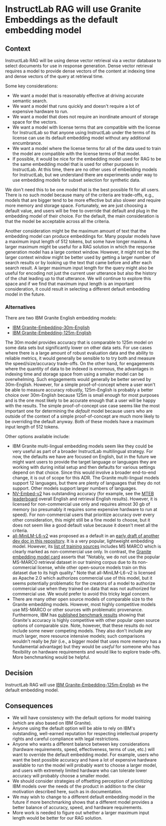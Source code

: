 # InstructLab RAG will use Granite Embeddings as the default embedding model

## Context

InstructLab RAG will be using dense vector retrieval via a vector database to select documents for use in response generation.  Dense vector retrieval requires a model to provide dense vectors of the content at indexing time and dense vectors of the query at retrieval time.

Some key considerations:

- We want a model that is reasonably effective at driving accurate semantic search.
- We want a model that runs quickly and doesn't require a lot of expensive hardware to run.
- We want a model that does not require an inordinate amount of storage space for the vectors.
- We want a model with license terms that are compatible with the license for InstructLab so that anyone using InstructLab under the terms of its license can use its default embedding model without any additional encumbrance.
- We want a model where the license terms for all of the data used to train the model are compatible with the license terms of that model.
- If possible, it would be nice for the embedding model used for RAG to be the same embedding model that is used for other purposes in InstructLab.  At this time, there are no other uses of embedding models for InstructLab, but we understand there are experiments under way to use embedding models for subset selection for synthetic data.

We don't need this to be one model that is the best possible fit for all users.  There is no such model because many of the criteria are trade-offs, e.g., models that are bigger tend to be more effective but also slower and require more memory and storage space.  Fortunately, we are just choosing a default value, and users will be free to override that default and plug in the embedding model of their choice.  For the default, the main consideration is that the model be acceptable across all the criteria.

Another consideration might be the maximum amount of text that the embedding model can produce embeddings for.  Many popular models have a maximum input length of 512 tokens, but some have longer maxima.  A larger maximum might be useful for a RAG solution in which the response generation model has a large context window.  However, it might not be: the larger context window might be better used by getting a larger number of search results or by looking up the text that came before and after each search result.  A larger maximum input length for the query might also be useful for encoding not just the current user utterance but also the history of the chat leading up to that utterance.  We will continue to explore this space and if we find that maximum input length is an important consideration, it could result in selecting a different default embedding model in the future.

### Alternatives

There are two IBM Granite English embedding models:

- [IBM Granite-Embedding-30m-English](https://huggingface.co/ibm-granite/granite-embedding-30m-english)
- [IBM Granite-Embedding-125m-English](https://huggingface.co/ibm-granite/granite-embedding-125m-english)

The 30m model provides accuracy that is comparable to 125m model on some data sets but significantly lower on other data sets. For use cases where there is a large amount of robust evaluation data and the ability to reliable metrics, it would generally be sensible to to try both and measure the speed/size/accuracy trade-offs.  On the other hand, for engagements where the quantity of data to be indexed is enormous, the advantages in indexing time and storage space from using a smaller model can be overwhelming.  Such engagements would generally be better served by 30m-English.  However, for a simple proof-of-concept where a user won't be able to measure accuracy robustly, 125m-English is probably a better choice over 30m-English because 125m is small enough for most purposes and is the one most likely to be accurate enough that a user will be happy with the results.  The simple proof-of-concept use case seems like the most important one for determining the *default* model because users who are outside of the context of a simple proof-of-concept are much more likely to be overriding the default anyway.  Both of these models have a maximum input length of 512 tokens.

Other options available include:

- IBM Granite multi-lingual embedding models seem like they could be very useful as part of a broader InstructLab multilingual strategy.  For now, the defaults we have are focused on English, but in the future we might want users to provide the target language or languages they are working with during initial setup and then defaults for various settings depend on that choice.  Since this would involve a broader end-to-end change, it is out of scope for this ADR.  The Granite multi-lingual models support 12 languages, but there are plenty of languages that they do not support.  Other models support larger numbers of languages.
- [NV-Embed-v2](https://huggingface.co/nvidia/NV-Embed-v2) has outstanding accuracy (for example, see the [MTEB leaderboard](https://huggingface.co/spaces/mteb/leaderboard) overall English and retrieval English results).  However, it is licensed for non-commercial use only and requires almost 30 gb of memory (so presumably it requires some expensive hardware to run at speed).  For non-commercial users that prioritize accuracy over every other consideration, this might still be a fine model to choose, but it does not seem like a good default value because it doesn't meet all the criteria.
- [all-MiniLM-L6-v2](https://huggingface.co/sentence-transformers/all-MiniLM-L6-v2) was proposed as a default in an [early draft of another dev doc in this repository](https://github.com/instructlab/dev-docs/pull/161/commits/7ca3ab624526a4c5a5c70d282f8a6be26c292020#diff-b103ed3331fbeb65d7569ea836c9fd4b53c845853d8c8e7567c34864eebcdfb8R51).  It is a very popular, lightweight embedding model.  However, its [list of training sources](https://huggingface.co/sentence-transformers/all-MiniLM-L6-v2#training-data) includes MS MARCO which is clearly marked as non-commercial use only.  In contrast, the [Granite embedding model card](https://huggingface.co/ibm-granite/granite-embedding-125m-english) asserts that "Notably, we do not use the popular MS-MARCO retrieval dataset in our training corpus due to its non-commercial license, while other open-source models train on this dataset due to its high quality."  Note that all-MiniLM-L6-v2 is licensed as Apache 2.0 which authorizes commercial use of this model, but it seems potentially problematic for the creators of a model to authorize commercial use when they trained on data that was not authorized for commercial use.  We would prefer to avoid this tricky legal concern.
- There are many other open source models of comparable size to the Granite embedding models.  However, most highly competitive models use MS-MARCO or other sources with problematic provenance.  Furthermore, IBM has [published benchmark results](https://www.ibm.com/new/announcements/ibm-granite-3-1-powerful-performance-long-context-and-more#Granite+embedding+models) showing that Granite's accuracy is highly competitive with other popular open source options of comparable size.  Note, however, that these results do not include some newer competing models.  They also don't include any much larger, more resource intensive models; such comparisons wouldn't really be *fair* (i.e., a bigger model that uses more memory has a fundamental advantage) but they would be *useful* for someone who has flexibility on hardware requirements and would like to explore trade-offs.  More benchmarking would be helpful.

## Decision

InstructLab RAG will use [IBM Granite-Embedding-125m-English](https://huggingface.co/ibm-granite/granite-embedding-125m-english) as the default embedding model.

## Consequences

- We will have consistency with the default options for model training (which are also based on IBM Granite).
- Anyone using the default option will be able to rely on IBM's outstanding, well-earned reputation for respecting intellectual property rights and careful compliance with legal restrictions.
- Anyone who wants a different balance between key considerations (hardware requirements, speed, effectiveness, terms of use, etc.) will want to override the default embedding model.  For example, users who want the best possible accuracy and have a lot of expensive hardware available to run the model will probably want to choose a larger model, and users with extremely limited hardware who can tolerate lower accuracy will probably choose a smaller model.
- We should consider strategies of offsetting perception of prioritizing IBM models over the needs of the product in addition to the clear motivation described here, such as in documentation.
- We may wish to change to a different default embedding model in the future if more benchmarking shows that a different model provides a better balance of accuracy, speed, and hardware requirements.
- More work is needed to figure out whether a larger maximum input length would be better for our RAG solution.
